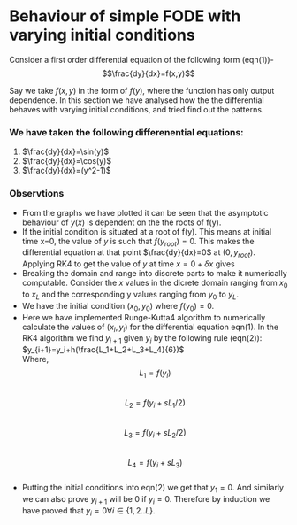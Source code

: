 # Behaviour of simple FODE with varying initial conditions
Consider a first order differential equation of the following form (eqn(1))-
$$\frac{dy}{dx}=f(x,y)$$

Say we take $f(x,y)$ in the form of $f(y)$, where the function has only output dependence.
In this section we have analysed how the the differential behaves with varying initial conditions, and tried find out the patterns.

### We have taken the following differenential equations:
1. $\frac{dy}{dx}=\sin(y)$
2. $\frac{dy}{dx}=\cos(y)$
3. $\frac{dy}{dx}=(y^2-1)$

### Observtions
- From the graphs we have plotted it can be seen that the asymptotic behaviour of $y(x)$ is dependent on the the roots of f(y).
- If the initial condition is situated at a root of f(y). This means at initial time x=0, the value of $y$ is such that $f(y_{root})=0$. This makes the differential equation at that point $\frac{dy}{dx}=0$ at $(0,y_{root})$. Applying RK4 to get the value of $y$ at time $x=0+\delta x$ gives 
- Breaking the domain and range into discrete parts to make it numerically computable. Consider the $x$ values in the dicrete domain ranging from $x_0$ to $x_L$ and the corresponding y values ranging from $y_0$ to $y_L$.
- We have the initial condition $(x_0,y_0)$ where $f(y_0)=0$. 
- Here we have implemented Runge-Kutta4 algorithm to numerically calculate the values of $(x_i,y_i)$ for the differential equation eqn(1). In the RK4 algorithm we find $y_{i+1}$ given $y_i$ by the following rule (eqn(2)): <br />
$y_{i+1}=y_i+h(\frac{L_1+L_2+L_3+L_4}{6})$<br />
Where, <br />
$$L_1=f(y_i)$$ <br />
$$L_2=f(y_i+sL_1/2)$$ <br />
$$L_3=f(y_i+sL_2/2)$$ <br />
$$L_4=f(y_i+sL_3)$$ <br />
- Putting the initial conditions into eqn(2) we get that $y_1=0$. And similarly we can also prove $y_{i+1}$ will be 0 if $y_i=0$. Therefore by induction we have proved that $y_i=0 \forall i\in \{ 1,2..L\}$.